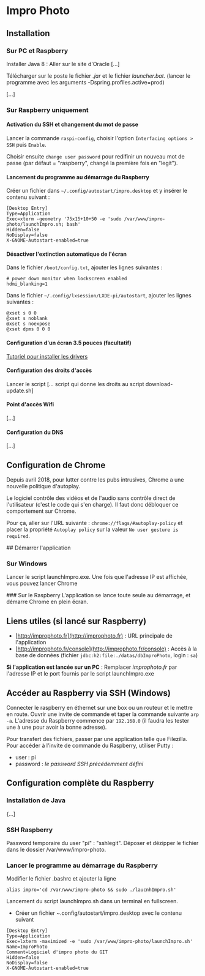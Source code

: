 # Impro Photo

## Installation

### Sur PC et Raspberry
Installer Java 8 : Aller sur le site d'Oracle [...]

Télécharger sur le poste le fichier *.jar* et le fichier *launcher.bat*. (lancer le programme avec les arguments -Dspring.profiles.active=prod)

[...]

### Sur Raspberry uniquement
#### Activation du SSH et changement du mot de passe
Lancer la commande `raspi-config`, choisir l'option `Interfacing options > SSH` puis `Enable`.

Choisir ensuite `change user password` pour redifinir un nouveau mot de passe (par défaut = "raspberry", changé la première fois en "legit").

#### Lancement du programme au démarrage du Raspberry
Créer un fichier dans `~/.config/autostart/impro.desktop` et y insérer le contenu suivant : 
```
[Desktop Entry]
Type=Application
Exec=xterm -geometry '75x15+10+50 -e 'sudo /var/www/impro-photo/launchImpro.sh; bash'
Hidden=false
NoDisplay=false
X-GNOME-Autostart-enabled=true
```

#### Désactiver l'extinction automatique de l'écran
Dans le fichier `/boot/config.txt`, ajouter les lignes suivantes : 
```
# power down monitor when lockscreen enabled
hdmi_blanking=1
```

Dans le fichier `~/.config/lxsession/LXDE-pi/autostart`, ajouter les lignes suivantes :
```
@xset s 0 0
@xset s noblank
@xset s noexpose
@xset dpms 0 0 0
```

#### Configuration d'un écran 3.5 pouces (facultatif)
[Tutoriel pour installer les drivers](https://www.waveshare.com/wiki/3.5inch_RPi_LCD_(A))

#### Configuration des droits d'accès
Lancer le script [... script qui donne les droits au script download-update.sh]

#### Point d'accès Wifi
[...]

#### Configuration du DNS
[...]

## Configuration de Chrome
Depuis avril 2018, pour lutter contre les pubs intrusives, Chrome a une nouvelle politique d'autoplay. 

Le logiciel contrôle des vidéos et de l'audio sans contrôle direct de l'utilisateur (c'est le code qui s'en charge). Il faut donc débloquer ce comportement sur Chrome.

Pour ça, aller sur l'URL suivante : ```chrome://flags/#autoplay-policy``` et placer la propriété ```Autoplay policy``` sur la valeur ```No user gesture is required```.

## Démarrer l'application

### Sur Windows
Lancer le script launchImpro.exe. Une fois que l'adresse IP est affichée, vous pouvez lancer Chrome 

### Sur le Raspberry
L'application se lance toute seule au démarrage, et démarre Chrome en plein écran.

## Liens utiles (si lancé sur Raspberry)
* [http://improphoto.fr](http://improphoto.fr) : URL principale de l'application
* [http://improphoto.fr/console](http://improphoto.fr/console) : Accès à la base de données (fichier ```jdbc:h2:file:./datas/dbImproPhoto```, login : ```sa```)

**Si l'application est lancée sur un PC** : 
Remplacer _improphoto.fr_ par l'adresse IP et le port fournis par le script launchImpro.exe 

## Accéder au Raspberry via SSH (Windows)

Connecter le raspberry en éthernet sur une box ou un routeur et le mettre en route. Ouvrir une invite de commande et taper la commande
suivante `arp -a`. L'adresse du Raspberry commence par `192.168.0` (il faudra les tester une à une pour avoir la bonne adresse).

Pour transfert des fichiers, passer par une application telle que Filezilla. Pour accéder à l'invite de commande du Raspberry, 
utiliser Putty :
* user : pi
* password : _le password SSH précédemment défini_ 
 
## Configuration complète du Raspberry
### Installation de Java
{...]

### SSH Raspberry
Password temporaire du user "pi" : "sshlegit".
Déposer et dézipper le fichier dans le dossier /var/www/impro-photo.

### Lancer le programme au démarrage du Raspberry
Modifier le fichier .bashrc et ajouter la ligne
```
alias impro='cd /var/www/impro-photo && sudo ./laucnhImpro.sh'
```

Lancement du script launchImpro.sh dans un terminal en fullscreen.
* Créer un fichier ~.config/autostart/impro.desktop avec le contenu suivant
```
[Desktop Entry]
Type=Application
Exec=lxterm -maximized -e 'sudo /var/www/impro-photo/launchImpro.sh'
Name=ImproPhoto
Comment=Logiciel d'impro photo du GIT
Hidden=false
NoDisplay=false
X-GNOME-Autostart-enabled=true
```